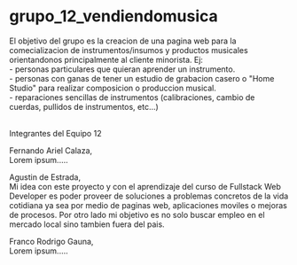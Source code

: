 # grupo_12_vendiendomusica

El objetivo del grupo es la creacion de una pagina web para la comecializacion de instrumentos/insumos y productos musicales orientandonos principalmente al cliente minorista. 
Ej: <br>
    - personas particulares que quieran aprender un instrumento. <br>
    - personas con ganas de tener un estudio de grabacion casero o "Home Studio" para realizar composicion o produccion musical.<br>
    - reparaciones sencillas de instrumentos (calibraciones, cambio de cuerdas, pullidos de instrumentos, etc...)<br>
<br>

Integrantes del Equipo 12<br>

Fernando Ariel Calaza,<br>
    Lorem ipsum.....<br>

Agustin de Estrada,<br>
    Mi idea con este proyecto y con el aprendizaje del curso de Fullstack Web Developer es poder proveer de soluciones a problemas concretos de la vida cotidiana
    ya sea por medio de paginas web, aplicaciones moviles o mejoras de procesos.
    Por otro lado mi objetivo es no solo buscar empleo en el mercado local sino tambien fuera del pais.<br>
    
Franco Rodrigo Gauna,<br>
    Lorem ipsum.....<br>
